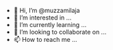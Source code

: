 - 👋 Hi, I’m @muzzamilaja
- 👀 I’m interested in ...
- 🌱 I’m currently learning ...
- 💞️ I’m looking to collaborate on ...
- 📫 How to reach me ...

<!---
muzzamilaja/muzzamilaja is a ✨ special ✨ repository because its `README.md` (this file) appears on your GitHub profile.
You can click the Preview link to take a look at your changes.
--->
